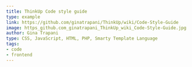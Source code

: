 ```yaml
---
title: ThinkUp Code style guide
type: example
link: https://github.com/ginatrapani/ThinkUp/wiki/Code-Style-Guide
image: https_github.com_ginatrapani_ThinkUp_wiki_Code-Style-Guide.jpg
author: Gina Trapani
type: CSS, JavaScript, HTML, PHP, Smarty Template Language
tags:
- code
- frontend
---
```

